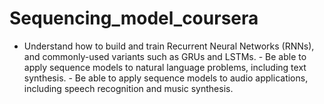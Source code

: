 # Sequencing_model_coursera
- Understand how to build and train Recurrent Neural Networks (RNNs), and commonly-used variants such as GRUs and LSTMs. - Be able to apply sequence models to natural language problems, including text synthesis.  - Be able to apply sequence models to audio applications, including speech recognition and music synthesis.
